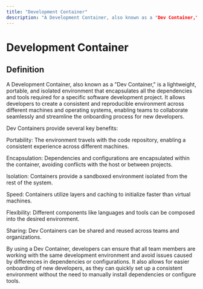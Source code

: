 ```yaml
---
title: "Development Container"
description: "A Development Container, also known as a "Dev Container," is a lightweight, portable, and isolated environment that encapsulates all the dependencies and tools required for a specific software development project. It allows developers to create a consistent and reproducible environment across different machines and operating systems, enabling teams to collaborate seamlessly and streamline the onboarding process for new developers."
---
```


# Development Container

## Definition

A Development Container, also known as a "Dev Container," is a lightweight,
portable, and isolated environment that encapsulates all the dependencies and
tools required for a specific software development project. It allows developers
to create a consistent and reproducible environment across different machines
and operating systems, enabling teams to collaborate seamlessly and streamline
the onboarding process for new developers.

Dev Containers provide several key benefits:

Portability: The environment travels with the code repository, enabling a
consistent experience across different machines.

Encapsulation: Dependencies and configurations are encapsulated within the
container, avoiding conflicts with the host or between projects.

Isolation: Containers provide a sandboxed environment isolated from the rest of
the system.

Speed: Containers utilize layers and caching to initialize faster than virtual
machines.

Flexibility: Different components like languages and tools can be composed into
the desired environment.

Sharing: Dev Containers can be shared and reused across teams and organizations.

By using a Dev Container, developers can ensure that all team members are
working with the same development environment and avoid issues caused by
differences in dependencies or configurations. It also allows for easier
onboarding of new developers, as they can quickly set up a consistent
environment without the need to manually install dependencies or configure
tools.
